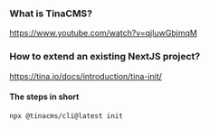 ### What is TinaCMS?

https://www.youtube.com/watch?v=qjIuwGbjmqM

### How to extend an existing NextJS project?
https://tina.io/docs/introduction/tina-init/
   
#### The steps in short

    npx @tinacms/cli@latest init
